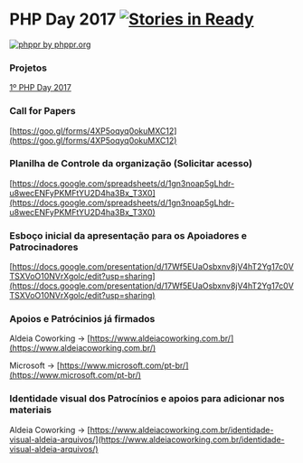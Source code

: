 # PHP Day 2017 [![Stories in Ready](https://badge.waffle.io/phppr/phpday-2017.png?label=ready&title=Ready)](https://waffle.io/phppr/phpday-2017)

<a href="http://phppr.org">
  <img src="https://avatars2.githubusercontent.com/u/6100493?v=3&s=200" alt="phppr" />
  by phppr.org
</a>

### Projetos

[1º PHP Day 2017](https://github.com/phppr/phpday-2017/projects/1)

### Call for Papers

[https://goo.gl/forms/4XP5oqyq0okuMXC12](https://goo.gl/forms/4XP5oqyq0okuMXC12)

### Planilha de Controle da organização (Solicitar acesso)

[https://docs.google.com/spreadsheets/d/1gn3noap5gLhdr-u8wecENFyPKMFtYU2D4ha3Bx_T3X0](https://docs.google.com/spreadsheets/d/1gn3noap5gLhdr-u8wecENFyPKMFtYU2D4ha3Bx_T3X0)

### Esboço inicial da apresentação para os Apoiadores e Patrocinadores

[https://docs.google.com/presentation/d/17Wf5EUaOsbxnv8jV4hT2Yg17c0VTSXVoO10NVrXgolc/edit?usp=sharing](https://docs.google.com/presentation/d/17Wf5EUaOsbxnv8jV4hT2Yg17c0VTSXVoO10NVrXgolc/edit?usp=sharing)

### Apoios e Patrócinios já firmados

Aldeia Coworking -> [https://www.aldeiacoworking.com.br/](https://www.aldeiacoworking.com.br/)

Microsoft -> [https://www.microsoft.com/pt-br/](https://www.microsoft.com/pt-br/)

### Identidade visual dos Patrocínios e apoios para adicionar nos materiais

Aldeia Coworking -> [https://www.aldeiacoworking.com.br/identidade-visual-aldeia-arquivos/](https://www.aldeiacoworking.com.br/identidade-visual-aldeia-arquivos/)
